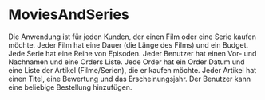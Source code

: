 # MoviesAndSeries
Die Anwendung ist für jeden Kunden, der einen Film oder eine Serie kaufen möchte.
Jeder Film hat eine Dauer (die Länge des Films) und ein Budget. Jede Serie hat eine Reihe von Episoden.
Jeder Benutzer hat einen Vor- und Nachnamen und eine Orders Liste. Jede Order hat ein Order Datum und eine Liste der Artikel (Filme/Serien), die er kaufen möchte.
Jeder Artikel hat einen Titel, eine Bewertung und das Erscheinungsjahr.
Der Benutzer kann eine beliebige Bestellung hinzufügen.
